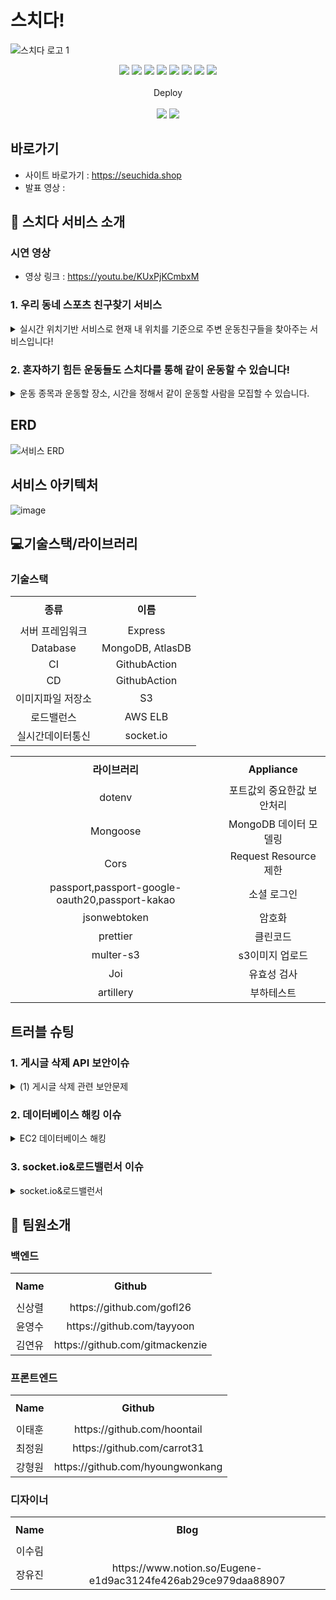 # 스치다!
  ![스치다 로고 1](https://practice2082.s3.ap-northeast-2.amazonaws.com/Slide+16_9+-+1+(4).png)




<p align='center'>
  <img src='https://img.shields.io/badge/Javascript-ES6-yellow?logo=javascript'/>
  <img src='https://img.shields.io/badge/Node.js-v16.14.2-green?logo=Node.js'/>
  <img src='https://img.shields.io/badge/Express-v4.18.0-black?logo=Express'/>
  <img src='https://img.shields.io/badge/MongoDB-v4.2.19-green?logo=mongodb'/>
  <img src='https://img.shields.io/badge/prettier-v2.6.2-pink?logo=prettier'/>
  <img src='https://img.shields.io/badge/Passport-v0.5.2-green?logo=passport'/>
  <img src='https://img.shields.io/badge/socket.io-v4.5.0-white?logo=Socket.io'/>
  <img src="https://img.shields.io/badge/Json Web Token-v8.5.1-8a8a8a?logo=JSON Web Tokens&logoColor=white" />
  </br></br>
  Deploy
  </br></br>
  <img src="https://img.shields.io/badge/Git hub-000000?logo=Github&logoColor=white" />
  <img src="https://img.shields.io/badge/GitHub Actions-blue?logo=GitHubActions&logoColor=black">
</p>

## 바로가기
- 사이트 바로가기 : https://seuchida.shop
- 발표 영상 : 

## 🎉 스치다 서비스 소개

### 시연 영상
- 영상 링크 : https://youtu.be/KUxPjKCmbxM

### 1. 우리 동네 스포츠 친구찾기 서비스
<details> <summary>실시간 위치기반 서비스로 현재 내 위치를 기준으로 주변 운동친구들을 찾아주는 서비스입니다!</summary> <div markdown="1"> <img width='25%' src='https://practice2082.s3.ap-northeast-2.amazonaws.com/%EB%A6%AC%EB%93%9C%EB%AF%B8+%EC%9D%B4%EB%AF%B8%EC%A7%801.png'> </div> </details>


### 2. 혼자하기 힘든 운동들도 스치다를 통해 같이 운동할 수 있습니다!
<details> <summary>운동 종목과 운동할 장소, 시간을 정해서 같이 운동할 사람을 모집할 수 있습니다.</summary> <img width='25%' src='https://practice2082.s3.ap-northeast-2.amazonaws.com/%EB%A6%AC%EB%93%9C%EB%AF%B8+%EC%9D%B4%EB%AF%B8%EC%A7%802.png'> </details>

## ERD
![서비스 ERD](https://practice2082.s3.ap-northeast-2.amazonaws.com/%EC%8A%A4%ED%81%AC%EB%A6%B0%EC%83%B7+2022-05-30+%EC%98%A4%ED%9B%84+4.37.48.png)

## 서비스 아키텍처   

![image](https://user-images.githubusercontent.com/100466594/171614695-39a052f0-a300-4f38-a605-e7b1450be99c.png)


## &#128187;기술스택/라이브러리
### 기술스택
<table width = "200" style="text-align:center;" >
  <tr>
    <th height = "40"> 종류</th>
    <th height = "40">이름</th>

  </tr>
  <tr>
    <td>서버 프레임워크</td>
    <td>Express</td>
  </tr>
  <tr>
    <td >Database</td>
    <td>MongoDB, AtlasDB</td>
  </tr>
  <tr>
    <td >CI</td>
    <td>GithubAction</td>
  </tr>
  <tr>
    <td >CD</td>
    <td>GithubAction</td>
  </tr>
  <tr>
    <td >이미지파일 저장소</td>
    <td>S3</td>
  </tr>
  <tr>
    <td >로드밸런스</td>
    <td>AWS ELB</td>
  </tr>
  <tr>
    <td >실시간데이터통신</td>
    <td>socket.io</td>
  </tr>

<table width = "200" style="text-align:center;" >
  <tr>
    <th height = "40">라이브러리</th>
    <th height = "40">Appliance</th>

  </tr>
  <tr>
    <td >dotenv</td>
    <td>포트값외 중요한값 보안처리</td>
  </tr>
  <tr>
    <td >Mongoose</td>
    <td>MongoDB 데이터 모델링</td>
  </tr>
  <tr>
    <td >Cors</td>
    <td>Request Resource 제한</td>
  </tr>
   <tr>
    <td>passport,passport-google-oauth20,passport-kakao</td>
    <td> 소셜 로그인 </td>
  </tr>
  <tr>
    <td >jsonwebtoken</td>
    <td> 암호화 </td>
  </tr>
   <tr>
    <td>prettier</td>
    <td> 클린코드 </td>
  </tr>
  <tr>
    <td>multer-s3</td>
    <td> s3이미지 업로드 </td>
  </tr>
  <tr>
    <td>Joi
</td>
    <td> 유효성 검사 </td>
  </tr>
  <tr>
    <td>artillery</td>
    <td> 부하테스트 </td>
  </tr>
  
</table>

## 트러블 슈팅 
### 1. 게시글 삭제 API 보안이슈
<details> <summary>(1) 게시글 삭제 관련 보안문제</summary> 다른 사람 게시글 주소창의 url을 이용해서 postman 혹은 ARC를 통해 작성자 본인이 아닌 다른사람의 토큰으로도 삭제할 수 는 문제가 있었습니다. 그래서 백앤드 코드에서도 게시글 삭제api에  게시글 작성자와 삭제하려는 사람의 아이디가 같은지 검증절차를 추가해서 문제를 해결했습니다.
  </details>

### 2. 데이터베이스 해킹 이슈
<details> <summary>EC2 데이터베이스 해킹</summary> 서버 ec2에 데이터베이스를 설치해서 사용하는 중 데이터베이스를 해킹당하는 일이 있었습니다. 원인을 데이터베이스 계정 비밀번호가 간단해서 발생한 문제로 파악하여 비밀번호를 어렵게 변경해봤지만 같은일이 발생하였고 이 부분을 해결하기 위해 몽고db에서 관리해주는 아틀라스를 사용하고 아틀라스 자체의 화이트리스트를 작성했습니다. 화이트리스트에 지정된 ip만 접근할수있게 함으로써 보안을 강화했습니다.
 </details>
  
### 3. socket.io&로드밸런서 이슈
<details> <summary>socket.io&로드밸런서</summary> 로드밸런서를 적용하기전에는 소켓 기능이 잘 작동했지만 로드밸런서로 서버를 여러개 연결하는 순간부터 socket polling error가 발생했습니다. 원인은 http long polling 통신이 socket.io 세션의 수명동안 여러번http 요청을 보내서 생긴 문제였습니다. 구글링 해본결과 여러 서버를 운영 하려면 sticky session을 활성화 하거나 http long polling을 비활성화 하기위해 websocket 통신을 사용하면 에러가 해결된다는 걸 알아냈습니다. 저희는 두번째 방법인 websocket 통신을 이용해서 에러를 해결했습니다.
 </details>
  

## 📌 팀원소개
### 백엔드
<table width = "200" style="text-align:center;" >
  <tr>
    <th height = "40"> Name</th>
    <th height = "40"> Github</th>
  </tr>
  <tr>
    <td> 신상렬 </td>
    <td> https://github.com/gofl26 </td>
  </tr>
  <tr>
    <td> 윤영수 </td>
    <td> https://github.com/tayyoon </td>
  </tr>
  <tr>
    <td> 김연유 </td>
    <td> https://github.com/gitmackenzie </td>
  </tr>
</table>
  
### 프론트엔드
<table width = "200" style="text-align:center;" >
  <tr>
    <th height = "40"> Name</th>
    <th height = "40">Github</th>
  </tr>
  <tr>
    <td> 이태훈 </td>
    <td> https://github.com/hoontail </td>
  </tr>
  <tr>
    <td> 최정원 </td>
    <td> https://github.com/carrot31 </td>
  </tr>
  <tr>
    <td> 강형원 </td>
    <td> https://github.com/hyoungwonkang </td>
  </tr>
</table>

### 디자이너
<table width = "200" style="text-align:center;" >
  <tr>
    <th height = "40"> Name</th>
    <th height = "40">Blog</th>
  </tr>
  <tr>
    <td> 이수림 </td>
    <td>  </td>
  </tr>
  <tr>
    <td>장유진</td>
    <td> https://www.notion.so/Eugene-e1d9ac3124fe426ab29ce979daa88907 </td>
  </tr>
</table>
